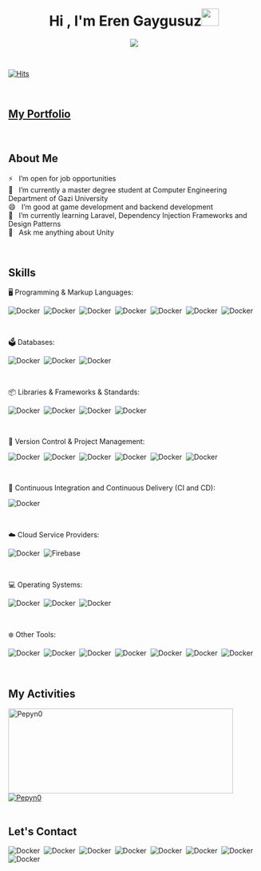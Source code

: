 <h1 align="center"><b>Hi , I'm Eren Gaygusuz</b><img src="https://media.giphy.com/media/hvRJCLFzcasrR4ia7z/giphy.gif" width="35"></h1>

<p align="center">
<a href="https://github.com/DenverCoder1/readme-typing-svg"><img src="https://readme-typing-svg.herokuapp.com?font=Time+New+Roman&color=cyan&size=25&center=true&vCenter=true&width=600&height=100&lines=Software+Engineer,;Game+Developer,;Unity+Developer,;Full+Stack+Developer"></a>
</p>

<br>

[![Hits](https://hits.seeyoufarm.com/api/count/incr/badge.svg?url=https%3A%2F%2Fgithub.com%2Ferengaygusuz%2Fhit-counter&count_bg=%2379C83D&title_bg=%23555555&icon=&icon_color=%23E7E7E7&title=hits&edge_flat=false)](https://hits.seeyoufarm.com)

<br>

<h2>
<a target="_blank" href="https://erengaygusuz.github.io">My Portfolio</a> 
</h2>
 
<br>

## About Me

⚡ &nbsp; I’m open for job opportunities <br>
🔭 &nbsp; I’m currently a master degree student at Computer Engineering Department of Gazi University <br>
😄 &nbsp; I’m good at game development and backend development <br>
🌱 &nbsp; I’m currently learning Laravel, Dependency Injection Frameworks and Design Patterns <br>
💬 &nbsp; Ask me anything about Unity 

<br>

## Skills

🖥️ Programming & Markup Languages:

![Docker](https://img.shields.io/badge/C-00599C?style=for-the-badge&logo=c&logoColor=white)&nbsp;
![Docker](https://img.shields.io/badge/C%2B%2B-00599C?style=for-the-badge&logo=c%2B%2B&logoColor=white)&nbsp;
![Docker](https://img.shields.io/badge/PHP-777BB4?style=for-the-badge&logo=php&logoColor=white)&nbsp;
![Docker](https://img.shields.io/badge/C%23-239120?style=for-the-badge&logo=c-sharp&logoColor=white)&nbsp;
![Docker](https://img.shields.io/badge/Python-3776AB?style=for-the-badge&logo=python&logoColor=white)&nbsp;
![Docker](https://img.shields.io/badge/HTML-239120?style=for-the-badge&logo=html5&logoColor=white)&nbsp;
![Docker](https://img.shields.io/badge/CSS-239120?&style=for-the-badge&logo=css3&logoColor=white)&nbsp;

<br>

🗳️ Databases: 

![Docker](https://img.shields.io/badge/MySQL-00000F?style=for-the-badge&logo=mysql&logoColor=white)&nbsp;
![Docker](https://img.shields.io/badge/MongoDB-4EA94B?style=for-the-badge&logo=mongodb&logoColor=white)&nbsp;
![Docker](https://img.shields.io/badge/Oracle-F80000?style=for-the-badge&logo=oracle&logoColor=black)&nbsp;

<br>

📦 Libraries & Frameworks & Standards: 

![Docker](https://img.shields.io/badge/.NET-5C2D91?style=for-the-badge&logo=.net&logoColor=white)&nbsp;
![Docker](https://img.shields.io/badge/Bootstrap-563D7C?style=for-the-badge&logo=bootstrap&logoColor=white)&nbsp;
![Docker](https://img.shields.io/badge/Laravel-FF2D20?style=for-the-badge&logo=laravel&logoColor=white)&nbsp;
![Docker](https://img.shields.io/badge/json%20web%20tokens-323330?style=for-the-badge&logo=json-web-tokens&logoColor=pink)&nbsp;

<br>

🚀 Version Control & Project Management: 

![Docker](https://img.shields.io/badge/GIT-E44C30?style=for-the-badge&logo=git&logoColor=white)&nbsp;
![Docker](https://img.shields.io/badge/Slack-4A154B?style=for-the-badge&logo=slack&logoColor=white)&nbsp;
![Docker](https://img.shields.io/badge/GitLab-330F63?style=for-the-badge&logo=gitlab&logoColor=white)&nbsp;
![Docker](https://img.shields.io/badge/Sourcetree-0052CC?style=for-the-badge&logo=Sourcetree&logoColor=white)&nbsp;
![Docker](https://img.shields.io/badge/Bitbucket-0747a6?style=for-the-badge&logo=bitbucket&logoColor=white)&nbsp;
![Docker](https://img.shields.io/badge/Jira-0052CC?style=for-the-badge&logo=Jira&logoColor=white)&nbsp;

<br>

🔌 Continuous Integration and Continuous Delivery (CI and CD): 

![Docker](https://img.shields.io/static/v1?style=for-the-badge&message=Docker&color=2496ED&logo=Docker&logoColor=FFFFFF&label=)&nbsp;

<br>

☁️ Cloud Service Providers: 

![Docker](https://img.shields.io/badge/Amazon_AWS-232F3E?style=for-the-badge&logo=amazon-aws&logoColor=white)&nbsp;
![Firebase](https://img.shields.io/static/v1?style=for-the-badge&message=Firebase&color=222222&logo=Firebase&logoColor=FFCA28&label=)&nbsp;

<br>

💻 Operating Systems: 

![Docker](https://img.shields.io/badge/mac%20os-000000?style=for-the-badge&logo=apple&logoColor=white)&nbsp;
![Docker](https://img.shields.io/badge/Ubuntu-E95420?style=for-the-badge&logo=ubuntu&logoColor=white)&nbsp;
![Docker](https://img.shields.io/badge/Windows-0078D6?style=for-the-badge&logo=windows&logoColor=white)&nbsp;

<br>

❄️ Other Tools: 

![Docker](https://img.shields.io/badge/Unity-100000?style=for-the-badge&logo=unity&logoColor=white)&nbsp;
![Docker](https://img.shields.io/badge/gimp-5C5543?style=for-the-badge&logo=gimp&logoColor=white)&nbsp;
![Docker](https://img.shields.io/badge/Visual_Studio_Code-0078D4?style=for-the-badge&logo=visual%20studio%20code&logoColor=white)&nbsp;
![Docker](https://img.shields.io/badge/Visual_Studio-5C2D91?style=for-the-badge&logo=visual%20studio&logoColor=white)&nbsp;
![Docker](https://img.shields.io/badge/Wordpress-21759B?style=for-the-badge&logo=wordpress&logoColor=white)&nbsp;
![Docker](https://img.shields.io/badge/Microsoft_Office-D83B01?style=for-the-badge&logo=microsoft-office&logoColor=white)&nbsp;
![Docker](https://img.shields.io/badge/PyCharm-000000.svg?&style=for-the-badge&logo=PyCharm&logoColor=white)&nbsp;

<br>

<div>

## My Activities
<a href="https://github.com/erengaygusuz">
<img width=450 height=170 align="center" alt="Pepyn0" src="https://github-readme-stats.vercel.app/api?username=erengaygusuz&theme=midnight-purple&show_icons=true&bg_color=0D1117&hide_border=true&count_private=true" />
</a>
<a href="https://github.com/Pepyn0">
<img align="center" alt="Pepyn0" src="https://github-readme-stats.vercel.app/api/top-langs/?username=erengaygusuz&theme=midnight-purple&layout=compact&bg_color=0D1117&hide_border=true&count_private=true" />
</a>
</div>

<br>

## Let's Contact

![Docker](https://img.shields.io/badge/Gmail-D14836?style=for-the-badge&logo=gmail&logoColor=white)&nbsp;
![Docker](https://img.shields.io/badge/Medium-12100E?style=for-the-badge&logo=medium&logoColor=white)&nbsp;
![Docker](https://img.shields.io/badge/LinkedIn-0077B5?style=for-the-badge&logo=linkedin&logoColor=white)&nbsp;
![Docker](https://img.shields.io/badge/Facebook-1877F2?style=for-the-badge&logo=facebook&logoColor=white)&nbsp;
![Docker](https://img.shields.io/badge/-Hackerrank-2EC866?style=for-the-badge&logo=HackerRank&logoColor=white)&nbsp;
![Docker](https://img.shields.io/badge/Stack_Overflow-FE7A16?style=for-the-badge&logo=stack-overflow&logoColor=white)&nbsp;
![Docker](https://img.shields.io/badge/YouTube-FF0000?style=for-the-badge&logo=youtube&logoColor=white)&nbsp;
![Docker](https://img.shields.io/badge/Twitter-1DA1F2?style=for-the-badge&logo=twitter&logoColor=white)&nbsp;
